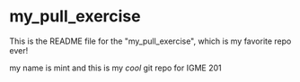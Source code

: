 # my_pull_exercise

This is the README file for the "my_pull_exercise", which is my favorite repo ever!

my name is mint and this is my _cool_ git repo for IGME 201
